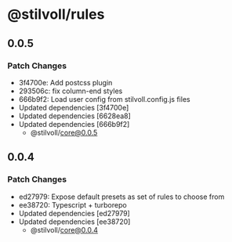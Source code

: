 # @stilvoll/rules

## 0.0.5

### Patch Changes

- 3f4700e: Add postcss plugin
- 293506c: fix column-end styles
- 666b9f2: Load user config from stilvoll.config.js files
- Updated dependencies [3f4700e]
- Updated dependencies [6628ea8]
- Updated dependencies [666b9f2]
  - @stilvoll/core@0.0.5

## 0.0.4

### Patch Changes

- ed27979: Expose default presets as set of rules to choose from
- ee38720: Typescript + turborepo
- Updated dependencies [ed27979]
- Updated dependencies [ee38720]
  - @stilvoll/core@0.0.4

